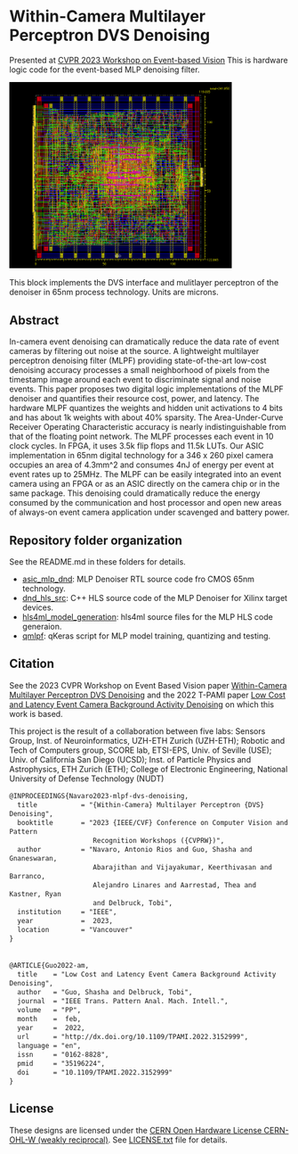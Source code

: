 # Within-Camera Multilayer Perceptron DVS Denoising
Presented at [CVPR 2023 Workshop on Event-based Vision](https://tub-rip.github.io/eventvision2023/)
This is hardware logic code for the event-based MLP denoising filter.

<img src="asic_mlp_dnd/asic_flow/pnr/shot.png" width=400>

This block implements the DVS interface and mulitlayer perceptron of the denoiser in 65nm process technology. Units are microns.

## Abstract
In-camera event denoising can dramatically reduce the data rate of event cameras by filtering out noise at the source. A lightweight multilayer perceptron denoising filter (MLPF) providing state-of-the-art low-cost denoising accuracy processes a small neighborhood of pixels from the timestamp image around each event to discriminate signal and noise events. This paper proposes two digital logic implementations of the MLPF denoiser and quantifies their resource cost,  power, and latency. The hardware MLPF quantizes the weights and hidden unit activations to 4 bits and has about 1k weights with about 40% sparsity. The Area-Under-Curve Receiver Operating Characteristic accuracy is nearly indistinguishable from that of the floating point network. The MLPF processes each event in 10 clock cycles.  In FPGA, it uses 3.5k flip flops and 11.5k LUTs. Our ASIC implementation in 65nm digital technology for a 346 x 260 pixel camera occupies an area of 4.3mm^2 and consumes 4nJ of energy per event at event rates up to 25MHz. The MLPF can be easily integrated into an event camera using an FPGA or as an ASIC directly on the camera chip or in the same package.
This denoising could dramatically reduce the energy consumed by the communication and host processor and open new areas of always-on event camera application under scavenged and battery power.

## Repository folder organization
See the README.md in these folders for details.
- <ins>asic_mlp_dnd</ins>: MLP Denoiser RTL source code fro CMOS 65nm technology.
- <ins>dnd_hls_src</ins>: C++ HLS source code of the MLP Denoiser for Xilinx target devices.
- <ins>hls4ml_model_generation</ins>: hls4ml source files for the MLP HLS code generaion.
- <ins>qmlpf</ins>: qKeras script for MLP model training, quantizing and testing.

## Citation
See the 2023 CVPR Workshop on Event Based Vision paper [Within-Camera Multilayer Perceptron DVS Denoising](https://tub-rip.github.io/eventvision2023/papers/2023CVPRW_Within-Camera_Multilayer_Perceptron_DVS_Denoising_supp.pdf) and the 2022 T-PAMI paper [Low Cost and Latency Event Camera Background Activity Denoising](http://dx.doi.org/10.1109/TPAMI.2022.3152999) on which this work is based.

This project is the result of a collaboration between five labs: Sensors Group, Inst. of Neuroinformatics, UZH-ETH Zurich (UZH-ETH); Robotic and Tech of Computers group, SCORE lab, ETSI-EPS, Univ. of Seville (USE); Univ. of California San Diego (UCSD); Inst. of Particle Physics and Astrophysics, ETH Zurich (ETH); College of Electronic Engineering, National University of Defense Technology (NUDT)

```
@INPROCEEDINGS{Navaro2023-mlpf-dvs-denoising,
  title           = "{Within-Camera} Multilayer Perceptron {DVS} Denoising",
  booktitle       = "2023 {IEEE/CVF} Conference on Computer Vision and Pattern
                     Recognition Workshops ({CVPRW})",
  author          = "Navaro, Antonio Rios and Guo, Shasha and Gnaneswaran,
                     Abarajithan and Vijayakumar, Keerthivasan and Barranco,
                     Alejandro Linares and Aarrestad, Thea and Kastner, Ryan
                     and Delbruck, Tobi",
  institution     = "IEEE",
  year            =  2023,
  location        = "Vancouver"
}


@ARTICLE{Guo2022-am,
  title    = "Low Cost and Latency Event Camera Background Activity Denoising",
  author   = "Guo, Shasha and Delbruck, Tobi",
  journal  = "IEEE Trans. Pattern Anal. Mach. Intell.",
  volume   = "PP",
  month    =  feb,
  year     =  2022,
  url      = "http://dx.doi.org/10.1109/TPAMI.2022.3152999",
  language = "en",
  issn     = "0162-8828",
  pmid     = "35196224",
  doi      = "10.1109/TPAMI.2022.3152999"
}

```
## License
These designs are licensed under the [CERN Open Hardware License CERN-OHL-W (weakly reciprocal)](https://cern-ohl.web.cern.ch/home). See [LICENSE.txt](LICENSE.txt) file for details.

